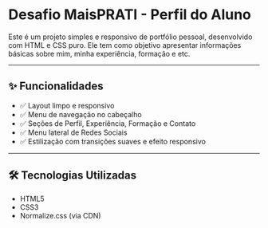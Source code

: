 # Desafio MaisPRATI - Perfil do Aluno

Este é um projeto simples e responsivo de portfólio pessoal, desenvolvido com HTML e CSS puro. Ele tem como objetivo apresentar informações básicas sobre mim, minha experiência, formação e etc.

---

## ✨ Funcionalidades

- ✅ Layout limpo e responsivo
- ✅ Menu de navegação no cabeçalho
- ✅ Seções de Perfil, Experiência, Formação e Contato
- ✅ Menu lateral de Redes Sociais
- ✅ Estilização com transições suaves e efeito responsivo

---

## 🛠 Tecnologias Utilizadas

- HTML5
- CSS3
- Normalize.css (via CDN)

